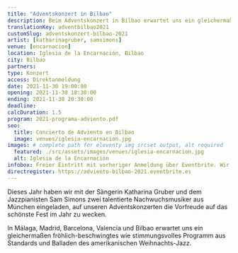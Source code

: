 ```yaml
---
title: "Adventskonzert in Bilbao"
description: Beim Adventskonzert in Bilbao erwartet uns ein gleichermaßen fröhlich-beschwingtes wie stimmungsvolles Programm aus Standards und Balladen des Weihnachts-Jazz.
translationKey: adventbilbao2021
customSlug: adventskonzert-bilbao-2021
artist: [katharinagruber, samsimons]
venue: [encarnacion]
location: Iglesia de la Encarnación, Bilbao
city: Bilbao
partners:
type: Konzert
access: Direktanmeldung
date: 2021-11-30 19:00:00
opening: 2021-11-30 18:30:00
ending: 2021-11-30 20:30:00
deadline:
calcDuration: 1.5
program: 2021-programa-adviento.pdf
seo:
  title: Concierto de Adviento en Bilbao
  image: venues/iglesia-encarnacion.jpg
images: # complete path for eleventy img srcset output, alt required
  featured: ./src/assets/images/venues/iglesia-encarnacion.jpg
  alt: Iglesia de la Encarnación
infobox: Freier Eintritt mit vorheriger Anmeldung über Eventbrite. Wir freuen uns über eine kleine Spende für den Veranstaltungsort.
directregister: https://adviento-bilbao-2021.eventbrite.es
---
```


Dieses Jahr haben wir mit der Sängerin Katharina Gruber und dem Jazzpianisten Sam Simons zwei talentierte Nachwuchsmusiker aus München eingeladen, auf unseren Adventskonzerten die Vorfreude auf das schönste Fest im Jahr zu wecken.

In Málaga, Madrid, Barcelona, Valencia und Bilbao erwartet uns ein gleichermaßen fröhlich-beschwingtes wie stimmungsvolles Programm aus Standards und Balladen des amerikanischen Weihnachts-Jazz.
